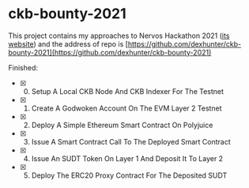 # ckb-bounty-2021

This project contains my approaches to Nervos Hackathon 2021 ([its website](https://gitcoin.co/hackathon/nervos/onboard)) and the address of repo is [https://github.com/dexhunter/ckb-bounty-2021](https://github.com/dexhunter/ckb-bounty-2021)

Finished:
- [x] 0) Setup A Local CKB Node And CKB Indexer For The Testnet
- [x] 1) Create A Godwoken Account On The EVM Layer 2 Testnet
- [x] 2) Deploy A Simple Ethereum Smart Contract On Polyjuice
- [x] 3) Issue A Smart Contract Call To The Deployed Smart Contract
- [x] 4) Issue An SUDT Token On Layer 1 And Deposit It To Layer 2
- [x] 5) Deploy The ERC20 Proxy Contract For The Deposited SUDT

